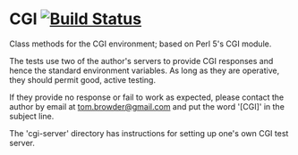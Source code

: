 # CGI [![Build Status](https://travis-ci.org/tbrowder/CGI-Perl6.svg?branch=master)](https://travis-ci.org/tbrowder/CGI-Perl6)

Class methods for the CGI environment; based on Perl 5's CGI module.

The tests use two of the author's servers to provide
CGI responses and hence the standard environment
variables. As long as they are operative, they
should permit good, active testing.

If they provide no response or fail to work as
expected, please contact the author by email
at <tom.browder@gmail.com> and put the
word '[CGI]' in the subject line.

The 'cgi-server' directory has instructions
for setting up one's own CGI test server.
